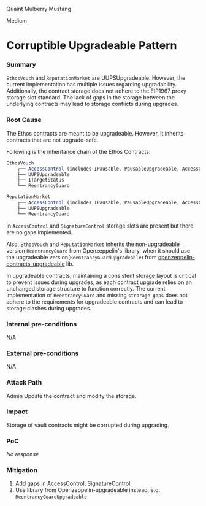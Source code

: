 Quaint Mulberry Mustang

Medium

# Corruptible Upgradeable Pattern

### Summary

`EthosVouch` and `ReputationMarket` are UUPSUpgradeable. However, the current implementation has multiple issues regarding upgradability. Additionally, the contract storage does not adhere to the EIP1967 proxy storage slot standard. The lack of gaps in the storage between the underlying contracts may lead to storage conflicts during upgrades.

### Root Cause

The Ethos contracts are meant to be upgradeable. However, it inherits contracts that are not upgrade-safe.
[](https://github.com/sherlock-audit/2024-11-ethos-network-ii/blob/57c02df7c56f0b18c681a89ebccc28c86c72d8d8/ethos/packages/contracts/contracts/ReputationMarket.sol#L36)


Following is the inheritance chain of the Ethos Contracts:

```js
EthosVouch
    ┌── AccessControl (includes IPausable, PausableUpgradeable, AccessControlEnumerableUpgradeable, SignatureControl)
    ├── UUPSUpgradeable
    ├── ITargetStatus
    └── ReentrancyGuard

ReputationMarket
    ┌── AccessControl (includes IPausable, PausableUpgradeable, AccessControlEnumerableUpgradeable, SignatureControl)
    ├── UUPSUpgradeable
    └── ReentrancyGuard
```

In  `AccessControl` and `SignatureControl`  storage slots are present but there are no gaps implemented.

Also, `EthosVouch` and `ReputationMarket` inherits the non-upgradeable version `ReentrancyGuard` from Openzeppelin's library, when it should use the upgradeable version(`ReentrancyGuardUpgradeable`) from [openzeppelin-contracts-upgradeable](https://github.com/OpenZeppelin/openzeppelin-contracts-upgradeable) lib.

In upgradeable contracts, maintaining a consistent storage layout is critical to prevent issues during upgrades, as each contract upgrade relies on an unchanged storage structure to function correctly. The current implementation of `ReentrancyGuard` and missing `strorage gaps` does not adhere to the requirements for upgradeable contracts and can lead to storage clashes during upgrades.

### Internal pre-conditions

N/A

### External pre-conditions

N/A

### Attack Path

Admin Update the contract and modify the storage.


### Impact

Storage of vault contracts might be corrupted during upgrading.

### PoC

_No response_

### Mitigation

1. Add gaps in AccessControl, SignatureControl
2. Use library from Openzeppelin-upgradeable instead, e.g. `ReentrancyGuardUpgradeable`